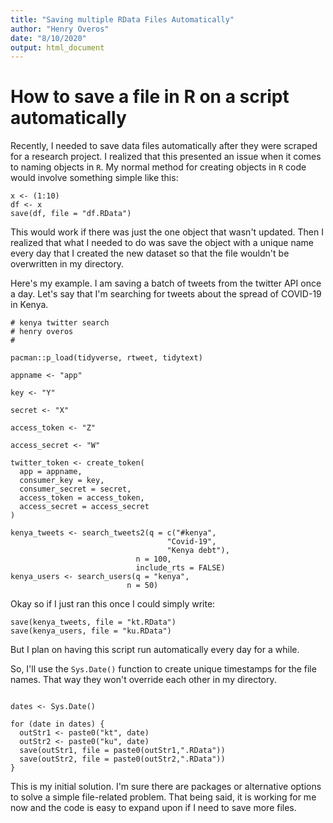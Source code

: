 ```yaml
---
title: "Saving multiple RData Files Automatically"
author: "Henry Overos"
date: "8/10/2020"
output: html_document
---
```

# How to save a file in R on a script automatically

Recently, I needed to save data files automatically after they were scraped for a research project. I realized that this presented an issue when it comes to naming objects in `R`. My normal method for creating objects in `R` code would involve something simple like this:

```{r, eval=FALSE}
x <- (1:10)
df <- x
save(df, file = "df.RData")
```

This would work if there was just the one object that wasn't updated. Then I realized that what I needed to do was save the object with a unique name every day that I created the new dataset so that the file wouldn't be overwritten in my directory.

Here's my example. I am saving a batch of tweets from the twitter API once a day. Let's say that I'm searching for tweets about the spread of COVID-19 in Kenya.

```{R eval = F}
# kenya twitter search
# henry overos
# 

pacman::p_load(tidyverse, rtweet, tidytext)

appname <- "app"

key <- "Y"

secret <- "X"

access_token <- "Z"

access_secret <- "W"

twitter_token <- create_token(
  app = appname,
  consumer_key = key,
  consumer_secret = secret,
  access_token = access_token,
  access_secret = access_secret
)

kenya_tweets <- search_tweets2(q = c("#kenya",
                                   "Covid-19",
                                   "Kenya debt"),
                            n = 100,
                            include_rts = FALSE)
kenya_users <- search_users(q = "kenya",
                          n = 50)                            
```

Okay so if I just ran this once I could simply write:

```{r, eval=F}
save(kenya_tweets, file = "kt.RData")
save(kenya_users, file = "ku.RData")
```

But I plan on having this script run automatically every day for a while.

So, I'll use the `Sys.Date()` function to create unique timestamps for the file names. That way they won't override each other in my directory.

```{r eval=F}

dates <- Sys.Date() 

for (date in dates) {
  outStr1 <- paste0("kt", date)
  outStr2 <- paste0("ku", date)
  save(outStr1, file = paste0(outStr1,".RData"))
  save(outStr2, file = paste0(outStr2,".RData"))
}
```

This is my initial solution. I'm sure there are packages or alternative options to solve a simple file-related problem. That being said, it is working for me now and the code is easy to expand upon if I need to save more files.
